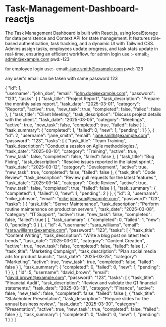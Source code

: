 # Task-Management-Dashboard-reactjs
The Task Management Dashboard is built with React.js, using localStorage for data persistence and Context API for state management. It features role-based authentication, task tracking, and a dynamic UI with Tailwind CSS. Admins assign tasks, employees update progress, and task stats update in real-time, ensuring an efficient workflow.
for admin login use :-
email:-admin@example.com
pwd:-123

for employee login use:-
email:-jane.smith@example.com
pwd:-123


any user's email can be taken with same password 123

{
      "id": 1,  
      "username": "john_doe",
      "email": "john.doe@example.com",
      "password": "123",
      "tasks": [
        {
          "task_title": "Project Report",
          "task_description": "Prepare the monthly sales report.",
          "task_date": "2025-03-01",
          "category": "Reports",
          "active": true,
          "new_task": true,
          "completed": false,
          "failed": false
        },
        {
          "task_title": "Client Meeting",
          "task_description": "Discuss project details with the client.",
          "task_date": "2025-03-05",
          "category": "Meetings",
          "active": true,
          "new_task": false,
          "completed": true,
          "failed": false
        }
      ],
      "task_summary": {
        "completed": 1,
        "failed": 0,
        "new": 1,
        "pending": 1
      }
    },
    {
      "id": 2,
      "username": "jane_smith",
      "email": "jane.smith@example.com",
      "password": "123",
      "tasks": [
        {
          "task_title": "Team Training",
          "task_description": "Conduct a session on Agile methodologies.",
          "task_date": "2025-03-10",
          "category": "Training",
          "active": true,
          "new_task": false,
          "completed": false,
          "failed": false
        },
        {
          "task_title": "Bug Fixing",
          "task_description": "Resolve issues reported in the latest sprint.",
          "task_date": "2025-03-12",
          "category": "Development",
          "active": true,
          "new_task": true,
          "completed": false,
          "failed": false
        },
        {
          "task_title": "Code Review",
          "task_description": "Review pull requests for the latest features.",
          "task_date": "2025-03-14",
          "category": "Code Review",
          "active": true,
          "new_task": false,
          "completed": true,
          "failed": false
        }
      ],
      "task_summary": {
        "completed": 1,
        "failed": 0,
        "new": 1,
        "pending": 2
      }
    },
    {
      "id": 3,
      "username": "mike_johnson",
      "email": "mike.johnson@example.com",
      "password": "123",
      "tasks": [
        {
          "task_title": "Server Maintenance",
          "task_description": "Perform routine maintenance on production servers.",
          "task_date": "2025-03-08",
          "category": "IT Support",
          "active": true,
          "new_task": false,
          "completed": false,
          "failed": true
        }
      ],
      "task_summary": {
        "completed": 0,
        "failed": 1,
        "new": 0,
        "pending": 0
      }
    },
    {
      "id": 4,
      "username": "sara_williams",
      "email": "sara.williams@example.com",
      "password": "123",
      "tasks": [
        {
          "task_title": "Content Writing",
          "task_description": "Write a blog post on latest tech trends.",
          "task_date": "2025-03-20",
          "category": "Content Creation",
          "active": true,
          "new_task": false,
          "completed": false,
          "failed": false
        },
        {
          "task_title": "Marketing Campaign",
          "task_description": "Plan social media ads for product launch.",
          "task_date": "2025-03-25",
          "category": "Marketing",
          "active": true,
          "new_task": true,
          "completed": false,
          "failed": false
        }
      ],
      "task_summary": {
        "completed": 0,
        "failed": 0,
        "new": 1,
        "pending": 1
      }
    },
    {
      "id": 5,
      "username": "david_brown",
      "email": "david.brown@example.com",
      "password": "123",
      "tasks": [
        {
          "task_title": "Financial Audit",
          "task_description": "Review and validate the Q1 financial statements.",
          "task_date": "2025-03-18",
          "category": "Finance",
          "active": false,
          "new_task": false,
          "completed": false,
          "failed": false
        },
        {
          "task_title": "Stakeholder Presentation",
          "task_description": "Prepare slides for the annual business review.",
          "task_date": "2025-03-30",
          "category": "Presentation",
          "active": true,
          "new_task": true,
          "completed": false,
          "failed": false
        }
      ],
      "task_summary": {
        "completed": 0,
        "failed": 0,
        "new": 1,
        "pending": 1
      }
    }
  ]
